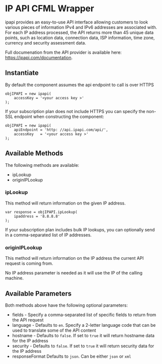 # IP API CFML Wrapper

ipapi provides an easy-to-use API interface allowing customers to look various pieces of information IPv4 and IPv6 addresses are associated with. For each IP address processed, the API returns more than 45 unique data points, such as location data, connection data, ISP information, time zone, currency and security assessment data.

Full documenation from the API provider is available here: https://ipapi.com/documentation.

## Instantiate

By default the component assumes the api endpoint to call is over HTTPS

```
objIPAPI = new ipapi(
    accessKey = '<your access key >'
);
```

If your subscription plan does not include HTTPS you can specify the non-SSL endpoint when constructing the component:

```
objIPAPI = new ipapi(
    apiEndpoint = 'http: //api.ipapi.com/api/',
    accessKey   = '<your access key >'
);
```

## Available Methods

The following methods are available:

* ipLookup
* originIPLookup

### ipLookup

This method will return information on the given IP address.

```
var response = objIPAPI.ipLookup(
    ipaddress = '8.8.8.8'
);
```

If your subscription plan includes bulk IP lookups, you can optionally send in a comma-separated list of IP addresses.


### originIPLookup

This method will return information on the IP address the current API request is coming from.

No IP address parameter is needed as it will use the IP of the calling machine.


## Available Parameters

Both methods above have the following optional parameters:

* fields - Specify a comma-separated list of specific fields to return from the API request
* language - Defaults to `en`. Specify a 2-letter language code that can be used to translate some of the API content
* hostname - Defaults to `false`. If set to `true` it will return hostname data for the IP address
* security - Defaults to `false`. If set to `true` it will return security data for the IP address
* responseFormat Defaults to `json`. Can be either `json` or `xml`
